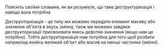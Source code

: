 Поясніть своїми словами, як ви розумієте, що таке деструктуризація і навіщо вона потрібна

Деструкторизація - це типу ми можемо передати елемент масиву або значення об'єкта в якусь змінну, таож ми можемо завдяки деструкторизації присвоювати якесь дефотне значення (якщо нам це потрібно). Тобто деструкторизація нам потрібна для того щоб розбити наприклад якийсь великий об'єкт або масив на менші частинки (змінні).